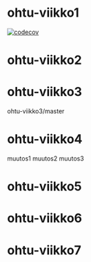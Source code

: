 # ohtu-viikko1

[![codecov](https://codecov.io/gh/Jsos17/ohtu-viikko1/branch/master/graph/badge.svg)](https://codecov.io/gh/Jsos17/ohtu-viikko1)

# ohtu-viikko2

# ohtu-viikko3
ohtu-viikko3/master

# ohtu-viikko4

muutos1
muutos2
muutos3

# ohtu-viikko5
# ohtu-viikko6

# ohtu-viikko7

